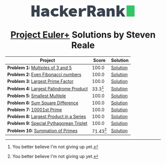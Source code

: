 <!-- Concept and Inspiration by Jerry Balderas ( https://github.com/midnjerry/HackerRank )-->

<p align="center"> <a href = "https://www.hackerrank.com/StevenMReale"><img src = "hackerrank_logo.png"></a> </p>
<h1 align = "center"><a href = "https://www.hackerrank.com/results/projecteuler/StevenMReale">Project Euler+</a> Solutions by Steven Reale</h2>


| Project                                                                                                             | Score     | Solution                                           |
|---------------------------------------------------------------------------------------------------------------------|-----------|----------------------------------------------------|
| **Problem 1:** [Multiples of 3 and 5](https://www.hackerrank.com/contests/projecteuler/challenges/euler001/)        | 100.0     | [Solution](src/steven/reale/EulerExercise001.java) |
| **Problem 2:** [Even Fibonacci numbers](https://www.hackerrank.com/contests/projecteuler/challenges/euler002//)     | 100.0     | [Solution](src/steven/reale/EulerExercise002.java) |
| **Problem 3:** [Largest Prime Factor](https://www.hackerrank.com/contests/projecteuler/challenges/euler003/)        | 100.0     | [Solution](src/steven/reale/EulerExercise003.java) |
| **Problem 4:** [Largest Palindrome Product](https://www.hackerrank.com/contests/projecteuler/challenges/euler004/)  | 33.3[^1]  | [Solution](src/steven/reale/EulerExercise004.java) |
| **Problem 5:** [Smallest Multiple](https://www.hackerrank.com/contests/projecteuler/challenges/euler005/)           | 100.0     | [Solution](src/steven/reale/EulerExercise005.java) |
| **Problem 6:** [Sum Square Difference](https://www.hackerrank.com/contests/projecteuler/challenges/euler006/)       | 100.0     | [Solution](src/steven/reale/EulerExercise006.java) |
| **Problem 7:** [10001st Prime](https://www.hackerrank.com/contests/projecteuler/challenges/euler007/)               | 100.0     | [Solution](src/steven/reale/EulerExercise007.java) |
| **Problem 8:** [Largest Product in a Series](https://www.hackerrank.com/contests/projecteuler/challenges/euler008/) | 100.0     | [Solution](src/steven/reale/EulerExercise008.java) |
| **Problem 9:** [Special Pythagorean Triplet](https://www.hackerrank.com/contests/projecteuler/challenges/euler009/) | 100.0     | [Solution](src/steven/reale/EulerExercise009.java) |
| **Problem 10:** [Summation of Primes](https://www.hackerrank.com/contests/projecteuler/challenges/euler010/)        | 71.43[^1] | [Solution](src/steven/reale/EulerExercise010.java) |

[^1]: You better believe I'm not giving up yet.
